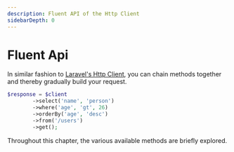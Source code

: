 ```yaml
---
description: Fluent API of the Http Client
sidebarDepth: 0
---
```


# Fluent Api

In similar fashion to [Laravel's Http Client](https://laravel.com/docs/12.x/http-client), you can chain methods together and thereby gradually build your request. 

```php
$response = $client
        ->select('name', 'person')
        ->where('age', 'gt', 26)
        ->orderBy('age', 'desc')
        ->from('/users')
        ->get();
```

Throughout this chapter, the various available methods are briefly explored.


